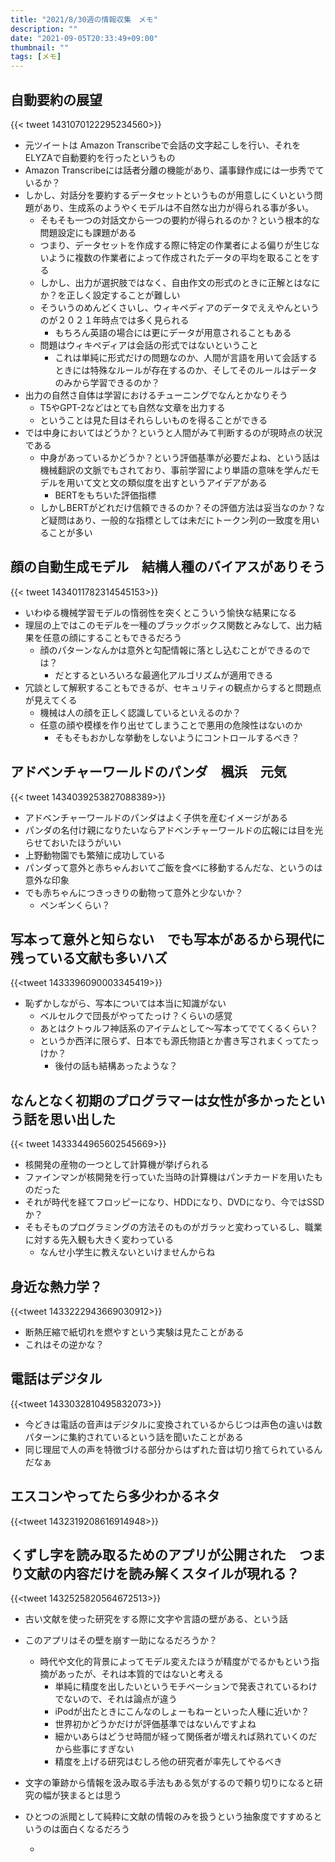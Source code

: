 ```yaml
---
title: "2021/8/30週の情報収集　メモ"
description: ""
date: "2021-09-05T20:33:49+09:00"
thumbnail: ""
tags: [メモ]
---
```


## 自動要約の展望
{{< tweet 1431070122295234560>}}

- 元ツイートは Amazon Transcribeで会話の文字起こしを行い、それをELYZAで自動要約を行ったというもの
- Amazon Transcribeには話者分離の機能があり、議事録作成には一歩秀でているか？
- しかし、対話分を要約するデータセットというものが用意しにくいという問題があり、生成系のようやくモデルは不自然な出力が得られる事が多い。
  - そもそも一つの対話文から一つの要約が得られるのか？という根本的な問題設定にも課題がある
  - つまり、データセットを作成する際に特定の作業者による偏りが生じないように複数の作業者によって作成されたデータの平均を取ることをする
  - しかし、出力が選択肢ではなく、自由作文の形式のときに正解とはなにか？を正しく設定することが難しい
  - そういうのめんどくさいし、ウィキペディアのデータでええやんというのが２０２１年時点では多く見られる
    - もちろん英語の場合には更にデータが用意されることもある
  - 問題はウィキペディアは会話の形式ではないということ
    - これは単純に形式だけの問題なのか、人間が言語を用いて会話するときには特殊なルールが存在するのか、そしてそのルールはデータのみから学習できるのか？
- 出力の自然さ自体は学習におけるチューニングでなんとかなりそう
  - T5やGPT-2などはとても自然な文章を出力する
  - ということは見た目はそれらしいものを得ることができる
- では中身においてはどうか？というと人間がみて判断するのが現時点の状況である
  - 中身があっているかどうか？という評価基準が必要だよね、という話は機械翻訳の文脈でもされており、事前学習により単語の意味を学んだモデルを用いて文と文の類似度を出すというアイデアがある
    - BERTをもちいた評価指標
  - しかしBERTがどれだけ信頼できるのか？その評価方法は妥当なのか？など疑問はあり、一般的な指標としては未だにトークン列の一致度を用いることが多い

## 顔の自動生成モデル　結構人種のバイアスがありそう
{{< tweet 1434011782314545153>}}

- いわゆる機械学習モデルの惰弱性を突くとこういう愉快な結果になる
- 理屈の上ではこのモデルを一種のブラックボックス関数とみなして、出力結果を任意の顔にすることもできるだろう
  - 顔のパターンなんかは意外と勾配情報に落とし込むことができるのでは？
    - だとするといろいろな最適化アルゴリズムが適用できる  
- 冗談として解釈することもできるが、セキュリティの観点からすると問題点が見えてくる
  - 機械は人の顔を正しく認識しているといえるのか？
  - 任意の顔や模様を作り出せてしまうことで悪用の危険性はないのか
    - そもそもおかしな挙動をしないようにコントロールするべき？

## アドベンチャーワールドのパンダ　楓浜　元気
{{< tweet 1434039253827088389>}}

- アドベンチャーワールドのパンダはよく子供を産むイメージがある
- パンダの名付け親になりたいならアドベンチャーワールドの広報には目を光らせておいたほうがいい
- 上野動物園でも繁殖に成功している
- パンダって意外と赤ちゃんおいてご飯を食べに移動するんだな、というのは意外な印象
- でも赤ちゃんにつきっきりの動物って意外と少ないか？
  - ペンギンくらい？

## 写本って意外と知らない　でも写本があるから現代に残っている文献も多いハズ
{{<tweet 1433396090003345419>}}

- 恥ずかしながら、写本については本当に知識がない
  - ベルセルクで団長がやってたっけ？くらいの感覚
  - あとはクトゥルフ神話系のアイテムとして〜写本ってでてくるくらい？
  - というか西洋に限らず、日本でも源氏物語とか書き写されまくってたっけか？
    - 後付の話も結構あったような？

## なんとなく初期のプログラマーは女性が多かったという話を思い出した
{{< tweet 1433344965602545669>}}
- 核開発の産物の一つとして計算機が挙げられる
- ファインマンが核開発を行っていた当時の計算機はパンチカードを用いたものだった
- それが時代を経てフロッピーになり、HDDになり、DVDになり、今ではSSDか？
- そもそものプログラミングの方法そのものがガラッと変わっているし、職業に対する先入観も大きく変わっている
  - なんせ小学生に教えないといけませんからね

## 身近な熱力学？
{{<tweet 1433222943669030912>}}

- 断熱圧縮で紙切れを燃やすという実験は見たことがある
- これはその逆かな？

## 電話はデジタル
{{<tweet 1433032810495832073>}}
- 今どきは電話の音声はデジタルに変換されているからじつは声色の違いは数パターンに集約されているという話を聞いたことがある
- 同じ理屈で人の声を特徴づける部分からはずれた音は切り捨てられているんだなぁ

## エスコンやってたら多少わかるネタ
{{<tweet 1432319208616914948>}}

## くずし字を読み取るためのアプリが公開された　つまり文献の内容だけを読み解くスタイルが現れる？
{{<tweet 1432525820564672513>}}
- 古い文献を使った研究をする際に文字や言語の壁がある、という話
- このアプリはその壁を崩す一助になるだろうか？
  - 時代や文化的背景によってモデル変えたほうが精度がでるかもという指摘があったが、それは本質的ではないと考える
    - 単純に精度を出したいというモチベーションで発表されているわけでないので、それは論点が違う
    - iPodが出たときにこんなのしょーもねーといった人種に近いか？
    - 世界初かどうかだけが評価基準ではないんですよね
    - 細かいあらはどうせ時間が経って関係者が増えれば熟れていくのだから些事にすぎない
    - 精度を上げる研究はむしろ他の研究者が率先してやるべき
- 文字の筆跡から情報を汲み取る手法もある気がするので頼り切りになると研究の幅が狭まるとは思う
- ひとつの派閥として純粋に文献の情報のみを扱うという抽象度ですすめるというのは面白くなるだろう


    - 

